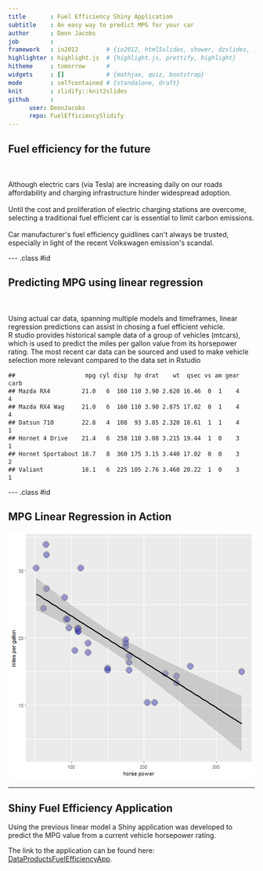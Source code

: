 ```yaml
---
title       : Fuel Efficiency Shiny Application
subtitle    : An easy way to predict MPG for your car
author      : Deon Jacobs
job         : 
framework   : io2012        # {io2012, html5slides, shower, dzslides, ...}
highlighter : highlight.js  # {highlight.js, prettify, highlight}
hitheme     : tomorrow      # 
widgets     : []            # {mathjax, quiz, bootstrap}
mode        : selfcontained # {standalone, draft}
knit        : slidify::knit2slides
github      : 
      user: DeonJacobs
      repo: FuelEfficiencySlidify
---
```

<style>
.title-slide {
  background-color: #ACDBC9;
}

.title-slide hgroup > h1{
 font-family: 'Arial', 'Helvetica', sanserif; 
}

.title-slide hgroup > h1, 
.title-slide hgroup > h2 {
  color: #355C7D;
}

</style>

## Fuel efficiency for the future
<br> </br>
Although electric cars (via Tesla) are increasing daily on our roads affordability and charging infrastructure hinder widespread adoption. 
<br> </br>
Until the cost and proliferation of electric charging stations are overcome, selecting a traditional fuel efficient car is essential to limit carbon emissions. 
<br> </br>
Car manufacturer's fuel efficiency guidlines can't always be trusted, especially in light of the recent Volkswagen emission's scandal. 

--- .class #id 

## Predicting MPG using linear regression
<br> </br>
Using actual car data, spanning multiple models and timeframes, linear regression predictions can assist in chosing a fuel efficient vehicle.  
R studio provides historical sample data of a group of vehicles (mtcars), which is used to predict the miles per gallon value from its horsepower rating. The most recent car data can be sourced and used to make vehicle selection more relevant compared to the data set in Rstudio


```
##                    mpg cyl disp  hp drat    wt  qsec vs am gear carb
## Mazda RX4         21.0   6  160 110 3.90 2.620 16.46  0  1    4    4
## Mazda RX4 Wag     21.0   6  160 110 3.90 2.875 17.02  0  1    4    4
## Datsun 710        22.8   4  108  93 3.85 2.320 18.61  1  1    4    1
## Hornet 4 Drive    21.4   6  258 110 3.08 3.215 19.44  1  0    3    1
## Hornet Sportabout 18.7   8  360 175 3.15 3.440 17.02  0  0    3    2
## Valiant           18.1   6  225 105 2.76 3.460 20.22  1  0    3    1
```

--- .class #id 

## MPG Linear Regression in Action

![plot of chunk unnamed-chunk-2](figure/unnamed-chunk-2-1.png)

---

## Shiny Fuel Efficiency Application

Using the previous linear model a Shiny application was developed to predict the MPG value from a current vehicle horsepower rating. 

The link to the application can be found here: [DataProductsFuelEfficiencyApp](https://deonjacobs.shinyapps.io/DataProductsFuelEfficiency/).





